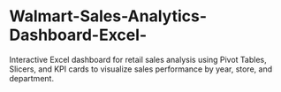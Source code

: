 # Walmart-Sales-Analytics-Dashboard-Excel-
Interactive Excel dashboard for retail sales analysis using Pivot Tables, Slicers, and KPI cards to visualize sales performance by year, store, and department.
